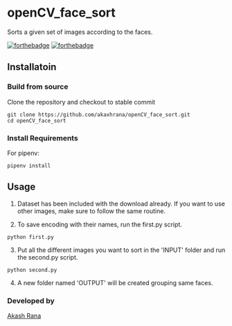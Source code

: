 # openCV_face_sort
Sorts a given set of images according to the faces.

[![forthebadge](https://forthebadge.com/images/badges/built-with-love.svg)](https://forthebadge.com)
[![forthebadge](https://forthebadge.com/images/badges/made-with-python.svg)](https://forthebadge.com)

## Installatoin

### Build from source

Clone the repository and checkout to stable commit

```
git clone https://github.com/akaxhrana/openCV_face_sort.git
cd openCV_face_sort
```

### Install Requirements

For pipenv:
```
pipenv install
```

## Usage

1. Dataset has been included with the download already. If you want to use other images, make sure to follow the same routine.

2. To save encoding with their names, run the first.py script.
```
python first.py
```
3. Put all the different images you want to sort in the 'INPUT' folder and run the second.py script.
```
python second.py
```
4. A new folder named 'OUTPUT' will be created grouping same faces.

### Developed by

[Akash Rana](https://github.com/akaxhrana/)
